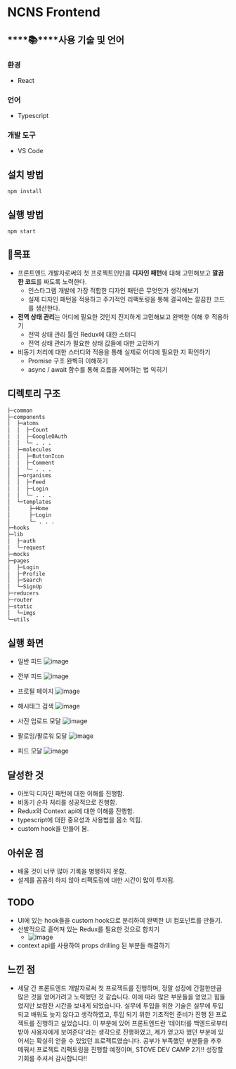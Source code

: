 # NCNS Frontend

## ****📚****사용 기술 및 언어

### 환경

- React

### 언어

- Typescript

### 개발 도구

- VS Code

## 설치 방법

```tsx
npm install
```

## 실행 방법

```tsx
npm start
```

## 🥰목표

- 프론트엔드 개발자로써의 첫 프로젝트인만큼 **디자인 패턴**에 대해 고민해보고 **깔끔한 코드**를 짜도록 노력한다.
    - 인스타그램 개발에 가장 적합한 디자인 패턴은 무엇인가 생각해보기
    - 실제 디자인 패턴을 적용하고 주기적인 리팩토링을 통해 결국에는 깔끔한 코드를 생산한다.
- **전역 상태 관리**는 어디에 필요한 것인지 진지하게 고민해보고 완벽한 이해 후 적용하기
    - 전역 상태 관리 툴인 Redux에 대한 스터디
    - 전역 상태 관리가 필요한 상태 값들에 대한 고민하기
- 비동기 처리에 대한 스터디와 적용을 통해 실제로 어디에 필요한 지 확인하기
    - Promise 구조 완벽히 이해하기
    - async / await 함수를 통해 흐름을 제어하는 법 익히기

## 디렉토리 구조

```markdown
├─common
├─components
│  ├─atoms
│  │  ├─Count
│  │  ├─GoogleOAuth
│  │  └─ . . . 
│  ├─molecules
│  │  ├─ButtonIcon
│  │  ├─Comment
│  │  └─ . . .
│  ├─organisms
│  │  ├─Feed
│  │  ├─Login
│  │  └─ . . . 
│  └─templates
│      ├─Home
│      ├─Login
│      └─ . . .
├─hooks
├─lib
│  ├─auth
│  └─request
├─mocks
├─pages
│  ├─Login
│  ├─Profile
│  ├─Search
│  └─SignUp
├─reducers
├─router
├─static
│  └─imgs
└─utils
```

## 실행 화면
- 일반 피드
![image](https://user-images.githubusercontent.com/68458245/155869802-68d636e6-d177-4ef0-8ec9-9016a3ed7e8a.png)
- 깐부 피드
![image](https://user-images.githubusercontent.com/68458245/155869808-436ed160-66b8-476a-a994-cf6bbbf91c68.png)
- 프로필 페이지
![image](https://user-images.githubusercontent.com/68458245/155869818-a58e9bc6-4fa2-4287-b92f-cefbd9279eca.png)
- 해시태그 검색
![image](https://user-images.githubusercontent.com/68458245/155869852-e1987790-f89d-4ed1-833f-a5a912bb1505.png)

- 사진 업로드 모달
![image](https://user-images.githubusercontent.com/68458245/155869857-2188b612-4709-4d18-949f-c15d40bed934.png)
- 팔로잉/팔로워 모달
![image](https://user-images.githubusercontent.com/68458245/155869864-98c43722-715f-4137-aef2-dce130d9f8e7.png)
- 피드 모달
![image](https://user-images.githubusercontent.com/68458245/155869868-3e3439cc-22dc-4521-8e8c-064392977f0b.png)

## 달성한 것
- 아토믹 디자인 패턴에 대한 이해를 진행함.
- 비동기 순차 처리를 성공적으로 진행함.
- Redux와 Context api에 대한 이해를 진행함.
- typescript에 대한 중요성과 사용법을 몸소 익힘.
- custom hook을 만들어 봄.

## 아쉬운 점
- 배울 것이 너무 많아 기록을 병행하지 못함.
- 설계를 꼼꼼히 하지 않아 리팩토링에 대한 시간이 많이 투자됨.

## TODO
- UI에 있는 hook들을 custom hook으로 분리하여 완벽한 UI 컴포넌트를 만들기.
- 산발적으로 흩어져 있는 Redux를 필요한 것으로 합치기
    - ![image](https://user-images.githubusercontent.com/68458245/155870004-45ee9029-fee2-49ab-8fdb-b870da0af5ff.png)
- context api를 사용하여 props drilling 된 부분들 해결하기

## 느낀 점
- 세달 간 프론트엔드 개발자로써 첫 프로젝트를 진행하며, 정말 성장에 간절한만큼 많은 것을 얻어가려고 노력했던 것 같습니다. 이에 따라 많은 부분들을 얻었고 힘들었지만 보람찬 시간을 보내게 되었습니다. 
실무에 투입을 위한 기술은 실무에 투입 되고 배워도 늦지 않다고 생각하였고, 투입 되기 위한 기초적인 준비가 진행 된 프로젝트를 진행하고 싶었습니다.
이 부분에 있어 프론트엔드란 '데이터를 백엔드로부터 받아 사용자에게 보여준다'라는 생각으로 진행하였고, 제가 얻고자 했던 부분에 있어서는 확실히 얻을 수 있었던 프로젝트였습니다.
공부가 부족했던 부분들을 추후 메꿔서 프로젝트 리팩토링을 진행할 예정이며, STOVE DEV CAMP 2기!! 성장할 기회를 주셔서 감사합니다!!
